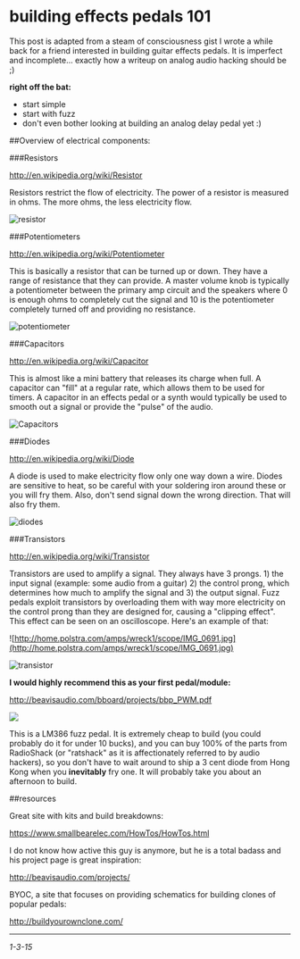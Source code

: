 building effects pedals 101
===

This post is adapted from a steam of consciousness gist I wrote a while back for a friend interested in building guitar effects pedals. It is imperfect and incomplete... exactly how a writeup on analog audio hacking should be ;)

**right off the bat:**
- start simple
- start with fuzz
- don't even bother looking at building an analog delay pedal yet :)


##Overview of electrical components:

###Resistors


http://en.wikipedia.org/wiki/Resistor

Resistors restrict the flow of electricity. The power of a resistor is measured in ohms. The more ohms, the less electricity flow.

![resistor](http://develissimo.com/media/images/productimage-picture-resistor-set-carbon-film-84.jpg)

###Potentiometers

http://en.wikipedia.org/wiki/Potentiometer

This is basically a resistor that can be turned up or down. They have a range of resistance that they can provide. A master volume knob is typically a potentiometer between the primary amp circuit and the speakers where 0 is enough ohms to completely cut the signal and 10 is the potentiometer completely turned off and providing no resistance.

![potentiometer](http://upload.wikimedia.org/wikipedia/commons/b/b5/Potentiometer.jpg)

###Capacitors

http://en.wikipedia.org/wiki/Capacitor

This is almost like a mini battery that releases its charge when full. A capacitor can "fill" at a regular rate, which allows them to be used for timers. A capacitor in an effects pedal or a synth would typically be used to smooth out a signal or provide the "pulse" of the audio.

![Capacitors](http://upload.wikimedia.org/wikipedia/commons/8/86/Photo-SMDcapacitors.jpg)

###Diodes

http://en.wikipedia.org/wiki/Diode

A diode is used to make electricity flow only one way down a wire. Diodes are sensitive to heat, so be careful with your soldering iron around these or you will fry them. Also, don't send signal down the wrong direction. That will also fry them.

![diodes](http://upload.wikimedia.org/wikipedia/commons/2/24/Zener_Diode.JPG)

###Transistors

http://en.wikipedia.org/wiki/Transistor

Transistors are used to amplify a signal. They always have 3 prongs. 1) the input signal (example: some audio from a guitar) 2) the control prong, which determines how much to amplify the signal and 3) the output signal.  Fuzz pedals exploit transistors by overloading them with way more electricity on the control prong than they are designed for, causing a "clipping effect". This effect can be seen on an oscilloscope. Here's an example of that: 

![http://home.polstra.com/amps/wreck1/scope/IMG_0691.jpg](http://home.polstra.com/amps/wreck1/scope/IMG_0691.jpg)

![transistor](http://www.tandyonline.co.uk/media/catalog/product/cache/1/image/9df78eab33525d08d6e5fb8d27136e95/b/c/bc635-transistor.png)

**I would highly recommend this as your first pedal/module:**

http://beavisaudio.com/bboard/projects/bbp_PWM.pdf 

![](http://www.hobby-hour.com/electronics/lm386-200.gif)

This is a LM386 fuzz pedal. It is extremely cheap to build (you could probably do it for under 10 bucks), and you can buy 100% of the parts from RadioShack (or "ratshack" as it is affectionately referred to by audio hackers), so you don't have to wait around to ship a 3 cent diode from Hong Kong when you **inevitably** fry one. It will probably take you about an afternoon to build.

##resources

Great site with kits and build breakdowns:

https://www.smallbearelec.com/HowTos/HowTos.html

I do not know how active this guy is anymore, but he is a total badass and his project page is great inspiration:

http://beavisaudio.com/projects/

BYOC, a site that focuses on providing schematics for building clones of popular pedals:

http://buildyourownclone.com/

---

*1-3-15*
